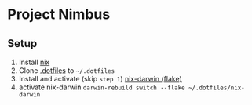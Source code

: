 # Project Nimbus

## Setup

1. Install [nix](https://nixos.org/download/)
2. Clone [.dotfiles](https://github.com/albertilagan/.dotfiles) to `~/.dotfiles`
3. Install and activate (skip `step 1`) [nix-darwin (flake)](https://github.com/LnL7/nix-darwin?tab=readme-ov-file#flakes)
4. activate nix-darwin `darwin-rebuild switch --flake ~/.dotfiles/nix-darwin`
